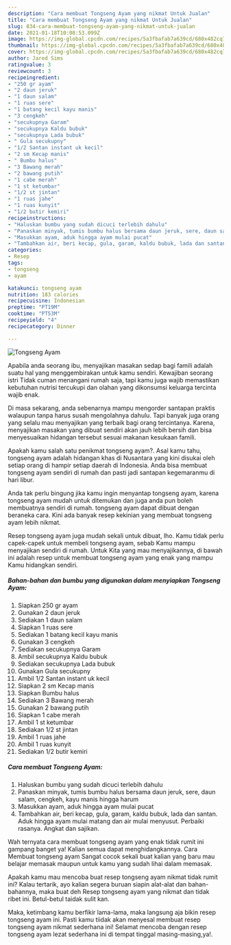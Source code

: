 ```yaml
---
description: "Cara membuat Tongseng Ayam yang nikmat Untuk Jualan"
title: "Cara membuat Tongseng Ayam yang nikmat Untuk Jualan"
slug: 834-cara-membuat-tongseng-ayam-yang-nikmat-untuk-jualan
date: 2021-01-18T10:08:53.099Z
image: https://img-global.cpcdn.com/recipes/5a3fbafab7a639cd/680x482cq70/tongseng-ayam-foto-resep-utama.jpg
thumbnail: https://img-global.cpcdn.com/recipes/5a3fbafab7a639cd/680x482cq70/tongseng-ayam-foto-resep-utama.jpg
cover: https://img-global.cpcdn.com/recipes/5a3fbafab7a639cd/680x482cq70/tongseng-ayam-foto-resep-utama.jpg
author: Jared Sims
ratingvalue: 3
reviewcount: 3
recipeingredient:
- "250 gr ayam"
- "2 daun jeruk"
- "1 daun salam"
- "1 ruas sere"
- "1 batang kecil kayu manis"
- "3 cengkeh"
- "secukupnya Garam"
- "secukupnya Kaldu bubuk"
- "secukupnya Lada bubuk"
- " Gula secukupny"
- "1/2 Santan instant uk kecil"
- "2 sm Kecap manis"
- " Bumbu halus"
- "3 Bawang merah"
- "2 bawang putih"
- "1 cabe merah"
- "1 st ketumbar"
- "1/2 st jintan"
- "1 ruas jahe"
- "1 ruas kunyit"
- "1/2 butir kemiri"
recipeinstructions:
- "Haluskan bumbu yang sudah dicuci terlebih dahulu"
- "Panaskan minyak, tumis bumbu halus bersama daun jeruk, sere, daun salam, cengkeh, kayu manis hingga harum"
- "Masukkan ayam, aduk hingga ayam mulai pucat"
- "Tambahkan air, beri kecap, gula, garam, kaldu bubuk, lada dan santan. Aduk hingga ayam mulai matang dan air mulai menyusut. Perbaiki rasanya. Angkat dan sajikan."
categories:
- Resep
tags:
- tongseng
- ayam

katakunci: tongseng ayam 
nutrition: 183 calories
recipecuisine: Indonesian
preptime: "PT19M"
cooktime: "PT53M"
recipeyield: "4"
recipecategory: Dinner

---
```



![Tongseng Ayam](https://img-global.cpcdn.com/recipes/5a3fbafab7a639cd/680x482cq70/tongseng-ayam-foto-resep-utama.jpg)

Apabila anda seorang ibu, menyajikan masakan sedap bagi famili adalah suatu hal yang menggembirakan untuk kamu sendiri. Kewajiban seorang istri Tidak cuman menangani rumah saja, tapi kamu juga wajib memastikan kebutuhan nutrisi tercukupi dan olahan yang dikonsumsi keluarga tercinta wajib enak.

Di masa  sekarang, anda sebenarnya mampu mengorder santapan praktis walaupun tanpa harus susah mengolahnya dahulu. Tapi banyak juga orang yang selalu mau menyajikan yang terbaik bagi orang tercintanya. Karena, menyajikan masakan yang dibuat sendiri akan jauh lebih bersih dan bisa menyesuaikan hidangan tersebut sesuai makanan kesukaan famili. 



Apakah kamu salah satu penikmat tongseng ayam?. Asal kamu tahu, tongseng ayam adalah hidangan khas di Nusantara yang kini disukai oleh setiap orang di hampir setiap daerah di Indonesia. Anda bisa membuat tongseng ayam sendiri di rumah dan pasti jadi santapan kegemaranmu di hari libur.

Anda tak perlu bingung jika kamu ingin menyantap tongseng ayam, karena tongseng ayam mudah untuk ditemukan dan juga anda pun boleh membuatnya sendiri di rumah. tongseng ayam dapat dibuat dengan beraneka cara. Kini ada banyak resep kekinian yang membuat tongseng ayam lebih nikmat.

Resep tongseng ayam juga mudah sekali untuk dibuat, lho. Kamu tidak perlu capek-capek untuk membeli tongseng ayam, sebab Kamu mampu menyajikan sendiri di rumah. Untuk Kita yang mau menyajikannya, di bawah ini adalah resep untuk membuat tongseng ayam yang enak yang mampu Kamu hidangkan sendiri.

<!--inarticleads1-->

##### Bahan-bahan dan bumbu yang digunakan dalam menyiapkan Tongseng Ayam:

1. Siapkan 250 gr ayam
1. Gunakan 2 daun jeruk
1. Sediakan 1 daun salam
1. Siapkan 1 ruas sere
1. Sediakan 1 batang kecil kayu manis
1. Gunakan 3 cengkeh
1. Sediakan secukupnya Garam
1. Ambil secukupnya Kaldu bubuk
1. Sediakan secukupnya Lada bubuk
1. Gunakan  Gula secukupny
1. Ambil 1/2 Santan instant uk kecil
1. Siapkan 2 sm Kecap manis
1. Siapkan  Bumbu halus
1. Sediakan 3 Bawang merah
1. Gunakan 2 bawang putih
1. Siapkan 1 cabe merah
1. Ambil 1 st ketumbar
1. Sediakan 1/2 st jintan
1. Ambil 1 ruas jahe
1. Ambil 1 ruas kunyit
1. Sediakan 1/2 butir kemiri




<!--inarticleads2-->

##### Cara membuat Tongseng Ayam:

1. Haluskan bumbu yang sudah dicuci terlebih dahulu
1. Panaskan minyak, tumis bumbu halus bersama daun jeruk, sere, daun salam, cengkeh, kayu manis hingga harum
1. Masukkan ayam, aduk hingga ayam mulai pucat
1. Tambahkan air, beri kecap, gula, garam, kaldu bubuk, lada dan santan. Aduk hingga ayam mulai matang dan air mulai menyusut. Perbaiki rasanya. Angkat dan sajikan.




Wah ternyata cara membuat tongseng ayam yang enak tidak rumit ini gampang banget ya! Kalian semua dapat menghidangkannya. Cara Membuat tongseng ayam Sangat cocok sekali buat kalian yang baru mau belajar memasak maupun untuk kamu yang sudah lihai dalam memasak.

Apakah kamu mau mencoba buat resep tongseng ayam nikmat tidak rumit ini? Kalau tertarik, ayo kalian segera buruan siapin alat-alat dan bahan-bahannya, maka buat deh Resep tongseng ayam yang nikmat dan tidak ribet ini. Betul-betul taidak sulit kan. 

Maka, ketimbang kamu berfikir lama-lama, maka langsung aja bikin resep tongseng ayam ini. Pasti kamu tiidak akan menyesal membuat resep tongseng ayam nikmat sederhana ini! Selamat mencoba dengan resep tongseng ayam lezat sederhana ini di tempat tinggal masing-masing,ya!.


